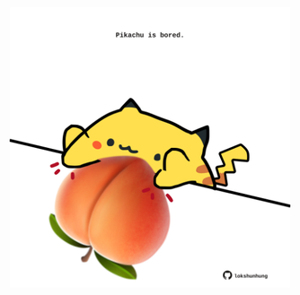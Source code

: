 <!-- built at 27/05/2021, 15:15:13 UTC -->
<p align="center">
  <img width="500" height="500" src="./ReadmeImage.svg">
</p>
